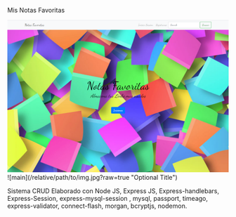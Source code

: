 Mis Notas Favoritas

<img src="https://github.com/Gerarca/NodeJS-MYSQL-Express-CRUD/blob/main/screanshots/bienvenida.png" alt="My cool logo"/>
![main](/relative/path/to/img.jpg?raw=true "Optional Title")

Sistema CRUD
Elaborado con Node JS, Express JS, Express-handlebars, Express-Session, express-mysql-session , mysql, passport, timeago,  express-validator, connect-flash, morgan, bcryptjs, nodemon.
